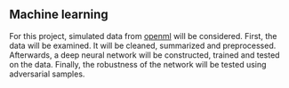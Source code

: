 ## Machine learning
For this project, simulated data from [openml](https://www.openml.org/search?type=data&sort=runs&id=4532&status=active) will be considered.
First, the data will be examined. It will be cleaned, summarized and preprocessed. 
Afterwards, a deep neural network will be constructed, trained and tested on the data. 
Finally, the robustness of the network will be tested using adversarial samples.
